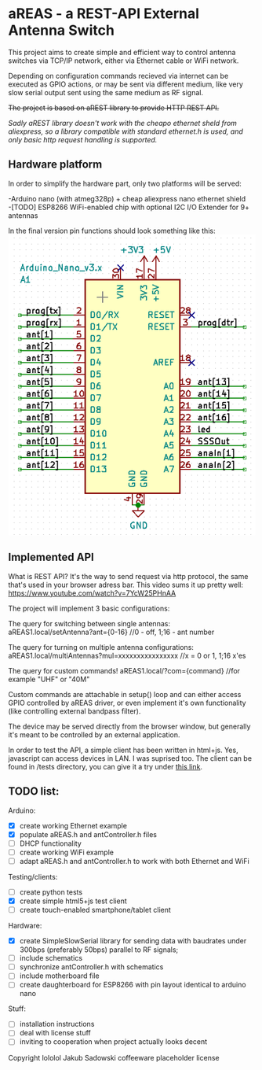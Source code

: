 # aREAS - a REST-API External Antenna Switch

This project aims to create simple and efficient way to control
antenna switches via TCP/IP network, either via Ethernet cable or WiFi network.

Depending on configuration commands recieved via internet can be 
executed as GPIO actions, or may be sent via different medium, like
very slow serial output sent using the same medium as RF signal.

~~The project is based on aREST library to provide HTTP REST API.~~

_Sadly aREST library doesn't work with the cheapo ethernet sheld from
aliexpress, so a library compatible with standard ethernet.h is used,
and only basic http request handling is supported._ 


## Hardware platform
In order to simplify the hardware part, only two platforms will be served:

-Arduino nano (with atmeg328p) + cheap aliexpress nano ethernet shield  
-[TODO] ESP8266 WiFi-enabled chip with optional I2C I/O Extender for 9+ antennas

In the final version pin functions should look something like this:
![aREAS_mobo](schematics/Motherboard_schematics.png "aREAS pin functions")


## Implemented API
What is REST API? It's the way to send request via http protocol, the same
that's used in your browser adress bar. This video sums it up pretty well:
https://www.youtube.com/watch?v=7YcW25PHnAA

The project will implement 3 basic configurations:

The query for switching between single antennas:
aREAS1.local/setAntenna?ant={0-16}  //0 - off, 1;16 - ant number

The query for turning on multiple antenna configurations:
aREAS1.local/multiAntennas?mul=xxxxxxxxxxxxxxxx //x = 0 or 1, 1;16 x'es

The query for custom commands!
aREAS1.local/?com={command} //for example "UHF" or "40M"

Custom commands are attachable in setup() loop and can either
access GPIO controlled by aREAS driver, or even implement it's own
functionality (like controlling external bandpass filter).

The device may be served directly from the browser window, but
generally it's meant to be controlled by an external application.

In order to test the API, a simple client has been written in html+js. 
Yes, javascript can access devices in LAN. I was suprised too. The client 
can be found in /tests directory, you can give it a try under [this link](http://htmlpreview.github.io/?https://github.com/critBit95/aREAS/blob/master/tests/API_Tester.html).

## TODO list:
Arduino:
- [x] create working Ethernet example
- [x] populate aREAS.h and antController.h files
- [ ] DHCP functionality
- [ ] create working WiFi example
- [ ] adapt aREAS.h and antController.h to work with both Ethernet and WiFi

Testing/clients:
- [ ] create python tests
- [x] create simple html5+js test client
- [ ] create touch-enabled smartphone/tablet client

Hardware:
- [x] create SimpleSlowSerial library for sending data with baudrates
    under 300bps (preferably 50bps) parallel to RF signals;
- [ ] include schematics
- [ ] synchronize antController.h with schematics
- [ ] include motherboard file
- [ ] create daughterboard for ESP8266 with pin layout identical 
    to arduino nano

Stuff:
- [ ] installation instructions
- [ ] deal with license stuff
- [ ] inviting to cooperation when project actually looks decent 

Copyright lololol Jakub Sadowski coffeeware placeholder license
